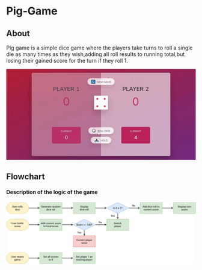 # Pig-Game

## About

Pig game is a simple dice game where the players take turns to roll a single die as many times as they wish,adding all roll results to running total,but losing their gained score for the turn if they roll 1.

![piggame](https://github.com/AbdelrahmanAbdelfattah/Pig-Game/blob/master/154773104-4c0a8637-74d8-4b2d-90d7-5e46c14adff2.gif)


## Flowchart 
#### Description of the logic of the game 

![flowchart](https://github.com/AbdelrahmanAbdelfattah/Pig-Game/blob/master/pig-game-flowchart.png)

